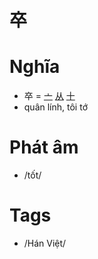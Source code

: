 # 卒

# Nghĩa
* 卒 = [亠](亠.md) [从](从.md) [十](十.md)
* quân lính, tôi tớ

# Phát âm
* /tốt/

# Tags
* /Hán Việt/

<script>window.HANZI_FIELD='卒';</script>
